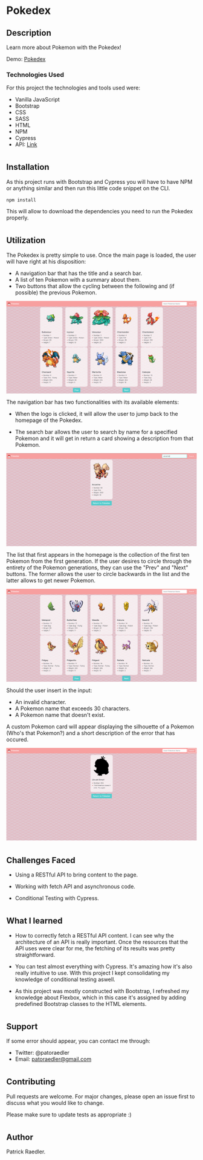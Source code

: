 # Pokedex

## Description

Learn more about Pokemon with the Pokedex!

Demo: <a href="https://readpato.github.io/pokedex/index.html">Pokedex</a>

### Technologies Used

For this project the technologies and tools used were:

- Vanilla JavaScript
- Bootstrap
- CSS
- SASS
- HTML
- NPM
- Cypress
- API: <a href="https://pokeapi.co/">Link</a>

#

## Installation

As this project runs with Bootstrap and Cypress you will have to have NPM or anything similar and then run this little code snippet on the CLI.

```
npm install
```

This will allow to download the dependencies you need to run the Pokedex properly.

#

## Utilization

The Pokedex is pretty simple to use. Once the main page is loaded, the user will have right at his disposition:

- A navigation bar that has the title and a search bar.
- A list of ten Pokemon with a summary about them.
- Two buttons that allow the cycling between the following and (if possible) the previous Pokemon.

<img  src="https://github.com/Readpato/pokedex/blob/gh-pages/src/images/readme-images/pokedex-homepage.PNG" align="center">

The navigation bar has two functionalities with its available elements:

- When the logo is clicked, it will allow the user to jump back to the homepage of the Pokedex.

- The search bar allows the user to search by name for a specified Pokemon and it will get in return a card showing a description from that Pokemon.

<img  src="https://github.com/Readpato/pokedex/blob/gh-pages/src/images/readme-images/pokedex-search.PNG" align="center">

The list that first appears in the homepage is the collection of the first ten Pokemon from the first generation.
If the user desires to circle through the entirety of the Pokemon generations, they can use the "Prev" and "Next" buttons. The former allows the user to circle backwards in the list and the latter allows to get newer Pokemon.

<img  src="https://github.com/Readpato/pokedex/blob/gh-pages/src/images/readme-images/pokedex-next-page.PNG" align="center">

Should the user insert in the input:

- An invalid character.
- A Pokemon name that exceeds 30 characters.
- A Pokemon name that doesn't exist.

A custom Pokemon card will appear displaying the silhouette of a Pokemon (Who's that Pokemon?) and a short description of the error that has occured.

<img src="https://github.com/Readpato/pokedex/blob/gh-pages/src/images/readme-images/pokedex-error.PNG" align="center">

#

## Challenges Faced

- Using a RESTful API to bring content to the page.

- Working with fetch API and asynchronous code.

- Conditional Testing with Cypress.

#

## What I learned

- How to correctly fetch a RESTful API content. I can see why the architecture of an API is really important. Once the resources that the API uses were clear for me, the fetching of its results was pretty straightforward.

- You can test almost everything with Cypress. It's amazing how it's also really intuitive to use. With this project I kept consolidating my knowledge of conditional testing aswell.

- As this project was mostly constructed with Bootstrap, I refreshed my knowledge about Flexbox, which in this case it's assigned by adding predefined Bootstrap classes to the HTML elements.

#

## Support

If some error should appear, you can contact me through:

- Twitter: @patoraedler
- Email: patoraedler@gmail.com

#

## Contributing

Pull requests are welcome. For major changes, please open an issue first to discuss what you would like to change.

Please make sure to update tests as appropriate :)

#

## Author

Patrick Raedler.

#
